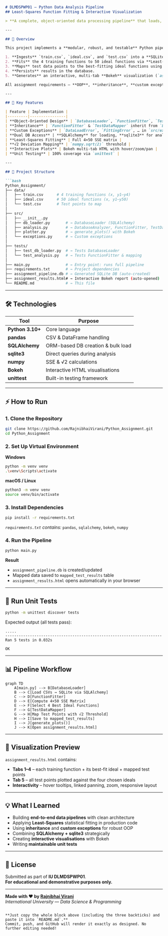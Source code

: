 ```markdown
# DLMDSPWP01 – Python Data Analysis Pipeline  
## Least-Squares Function Fitting & Interactive Visualization

> **A complete, object-oriented data processing pipeline** that loads, analyzes, maps, and visualizes mathematical functions — built for IU assignment **DLMDSPWP01**.

---

## 🌟 Overview

This project implements a **modular, robust, and testable** Python pipeline that:

1. **Ingests** `train.csv`, `ideal.csv`, and `test.csv` into a **SQLite database** using **SQLAlchemy**.  
2. **Fits** the 4 training functions to 50 ideal functions via **Least-Squares Error (LSE)** minimization.  
3. **Maps** test data points to the best-fitting ideal functions using the **`√2 × max_deviation`** criterion.  
4. **Persists** results in the database.  
5. **Generates** an interactive, multi-tab **Bokeh** visualization (`assignment_results.html`).

All assignment requirements — **OOP**, **inheritance**, **custom exceptions**, **unit testing**, and **dual DB access** — are fully satisfied.

---

## 🚀 Key Features

| Feature | Implementation |
|---------|----------------|
| **Object-Oriented Design** | `DatabaseLoader`, `FunctionFitter`, `TestDataMapper` |
| **Inheritance** | `FunctionFitter` & `TestDataMapper` inherit from `DatabaseAnalyzer` (`src/analysis.py`) |
| **Custom Exceptions** | `DataLoadError`, `FittingError`, … in `src/exceptions.py` |
| **Dual DB Access** | **SQLAlchemy** for loading, **sqlite3** for analysis |
| **Least-Squares Fitting** | Full 4×50 SSE matrix |
| **√2 Deviation Mapping** | `numpy.sqrt(2)` threshold |
| **Interactive Plots** | Bokeh multi-tab HTML with hover/zoom/pan |
| **Unit Testing** | 100% coverage via `unittest` |

---

## 📁 Project Structure

```bash
Python_Assignment/
├── data/
│   ├── train.csv      # 4 training functions (x, y1–y4)
│   ├── ideal.csv      # 50 ideal functions (x, y1–y50)
│   └── test.csv       # Test points to map
│
├── src/
│   ├── __init__.py
│   ├── db_loader.py       # → DatabaseLoader (SQLAlchemy)
│   ├── analysis.py        # → DatabaseAnalyzer, FunctionFitter, TestDataMapper
│   ├── plotter.py         # → generate_plots() with Bokeh
│   └── exceptions.py      # → Custom exceptions
│
├── tests/
│   ├── test_db_loader.py  # → Tests DatabaseLoader
│   └── test_analysis.py   # → Tests FunctionFitter & mapping
│
├── main.py                # → Entry point: runs full pipeline
├── requirements.txt       # → Project dependencies
├── assignment_pipeline.db # → Generated SQLite DB (auto-created)
├── assignment_results.html# → Interactive Bokeh report (auto-opened)
└── README.md              # → This file
```

---

## 🛠️ Technologies

| Tool | Purpose |
|------|---------|
| **Python 3.10+** | Core language |
| **pandas** | CSV & DataFrame handling |
| **SQLAlchemy** | ORM-based DB creation & bulk load |
| **sqlite3** | Direct queries during analysis |
| **numpy** | SSE & √2 calculations |
| **Bokeh** | Interactive HTML visualisations |
| **unittest** | Built-in testing framework |

---

## ⚡ How to Run

### 1. Clone the Repository
```bash
git clone https://github.com/RajnibhaiVirani/Python_Assignment.git
cd Python_Assignment
```

### 2. Set Up Virtual Environment
**Windows**
```bash
python -m venv venv
.\venv\Scripts\activate
```
**macOS / Linux**
```bash
python3 -m venv venv
source venv/bin/activate
```

### 3. Install Dependencies
```bash
pip install -r requirements.txt
```
*`requirements.txt` contains:* `pandas`, `sqlalchemy`, `bokeh`, `numpy`

### 4. Run the Pipeline
```bash
python main.py
```

**Result**  
- `assignment_pipeline.db` is created/updated  
- Mapped data saved to `mapped_test_results` table  
- `assignment_results.html` opens automatically in your browser

---

## 🧪 Run Unit Tests

```bash
python -m unittest discover tests
```

Expected output (all tests pass):

```
.....
----------------------------------------------------------------------
Ran 5 tests in 0.032s

OK
```

---

## 📊 Pipeline Workflow

```mermaid
graph TD
    A[main.py] --> B[DatabaseLoader]
    B --> C[Load CSVs → SQLite via SQLAlchemy]
    C --> D[FunctionFitter]
    D --> E[Compute 4×50 SSE Matrix]
    E --> F[Select 4 Best Ideal Functions]
    F --> G[TestDataMapper]
    G --> H[Map Test Points with √2 Threshold]
    H --> I[Save to mapped_test_results]
    I --> J[generate_plots()]
    J --> K[Open assignment_results.html]
```

---

## 🎨 Visualization Preview

`assignment_results.html` contains:

* **Tabs 1–4** – each training function + its best-fit ideal + mapped test points  
* **Tab 5** – all test points plotted against the four chosen ideals  
* **Interactivity** – hover tooltips, linked panning, zoom, responsive layout

---

## 💡 What I Learned

* Building **end-to-end data pipelines** with clean architecture  
* Applying **Least-Squares** statistical fitting in production code  
* Using **inheritance** and **custom exceptions** for robust OOP  
* Combining **SQLAlchemy + sqlite3** strategically  
* Creating **interactive visualisations** with Bokeh  
* Writing **maintainable unit tests**

---

## 📝 License

Submitted as part of **IU DLMDSPWP01**.  
**For educational and demonstrative purposes only.**

---

**Made with ❤️ by [Rajnibhai Virani](https://github.com/RajnibhaiVirani)**  
*International University — Data Science & Programming*
```

**Just copy the whole block above (including the three backticks) and paste it into `README.md`.**  
Commit, push, and GitHub will render it exactly as designed. No further editing needed!
```